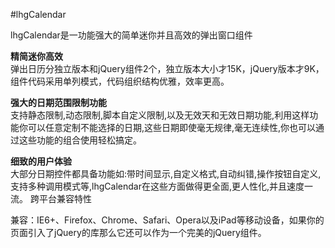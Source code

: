 #lhgCalendar

lhgCalendar是一功能强大的简单迷你并且高效的弹出窗口组件

**精简迷你高效**  
弹出日历分独立版本和jQuery组件2个，独立版本大小才15K，jQuery版本才9K，组件代码采用单列模式，代码组织结构优雅，效率更高。

**强大的日期范围限制功能**  
支持静态限制,动态限制,脚本自定义限制,以及无效天和无效日期功能,利用这样功能你可以任意定制不能选择的日期,这些日期即使毫无规律,毫无连续性,你也可以通过这些功能的组合使用轻松搞定。

**细致的用户体验**  
大部分日期控件都具备功能如:带时间显示,自定义格式,自动纠错,操作按钮自定义,支持多种调用模式等,lhgCalendar在这些方面做得更全面,更人性化,并且速度一流。
跨平台兼容特性

兼容：IE6+、Firefox、Chrome、Safari、Opera以及iPad等移动设备，如果你的页面引入了jQuery的库那么它还可以作为一个完美的jQuery组件。